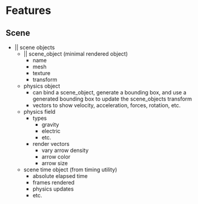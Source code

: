 

# Features

## Scene

- || scene objects
	- || scene_object (minimal rendered object)
		- name
		- mesh
		- texture
		- transform
	- physics object 
		- can bind a scene_object, generate a bounding box, and use a generated bounding box to update the scene_objects transform
		- vectors to show velocity, acceleration, forces, rotation, etc.
	- physics field
		- types
			- gravity
			- electric
			- etc.
		- render vectors
			- vary arrow density 
			- arrow color
			- arrow size
	- scene time object (from timing utility)
		- absolute elapsed time
		- frames rendered
		- physics updates
		- etc.